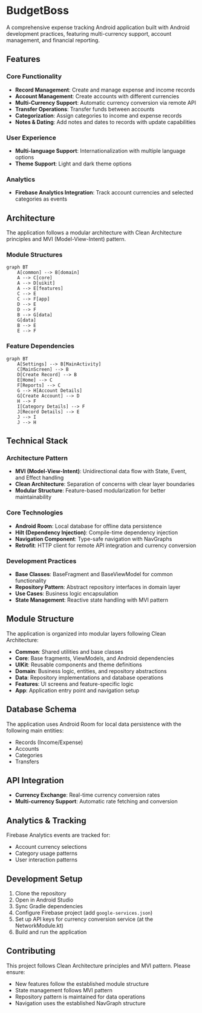 # BudgetBoss

A comprehensive expense tracking Android application built with Android development practices, featuring multi-currency support, account management, and financial reporting.

## Features

### Core Functionality

- **Record Management**: Create and manage expense and income records
- **Account Management**: Create accounts with different currencies
- **Multi-Currency Support**: Automatic currency conversion via remote API
- **Transfer Operations**: Transfer funds between accounts
- **Categorization**: Assign categories to income and expense records
- **Notes & Dating**: Add notes and dates to records with update capabilities

### User Experience

- **Multi-language Support**: Internationalization with multiple language options
- **Theme Support**: Light and dark theme options

### Analytics

- **Firebase Analytics Integration**: Track account currencies and selected categories as events

## Architecture

The application follows a modular architecture with Clean Architecture principles and MVI (Model-View-Intent) pattern.

### Module Structures

```mermaid
graph BT
    A[common] --> B[domain]
    A --> C[core]
    A --> D[uikit]
    A --> E[features]
    C --> E
    C --> F[app]
    D --> E
    D --> F
    B --> G[data]
    G[data]
    B --> E
    E --> F

```

### Feature Dependencies

```mermaid
graph BT
    A[Settings] --> B[MainActivity]
    C[MainScreen] --> B
    D[Create Record] --> B
    E[Home] --> C
    F[Reports] --> C
    G --> H[Account Details]
    G[Create Account] --> D
    H --> F
    I[Category Details] --> F
    J[Record Details] --> E
    J --> I
    J --> H

```

## Technical Stack

### Architecture Pattern

- **MVI (Model-View-Intent)**: Unidirectional data flow with State, Event, and Effect handling
- **Clean Architecture**: Separation of concerns with clear layer boundaries
- **Modular Structure**: Feature-based modularization for better maintainability

### Core Technologies

- **Android Room**: Local database for offline data persistence
- **Hilt (Dependency Injection)**: Compile-time dependency injection
- **Navigation Component**: Type-safe navigation with NavGraphs
- **Retrofit**: HTTP client for remote API integration and currency conversion

### Development Practices

- **Base Classes**: BaseFragment and BaseViewModel for common functionality
- **Repository Pattern**: Abstract repository interfaces in domain layer
- **Use Cases**: Business logic encapsulation
- **State Management**: Reactive state handling with MVI pattern

## Module Structure

The application is organized into modular layers following Clean Architecture:

- **Common**: Shared utilities and base classes
- **Core**: Base fragments, ViewModels, and Android dependencies
- **UIKit**: Reusable components and theme definitions
- **Domain**: Business logic, entities, and repository abstractions
- **Data**: Repository implementations and database operations
- **Features**: UI screens and feature-specific logic
- **App**: Application entry point and navigation setup

## Database Schema

The application uses Android Room for local data persistence with the following main entities:

- Records (Income/Expense)
- Accounts
- Categories
- Transfers

## API Integration

- **Currency Exchange**: Real-time currency conversion rates
- **Multi-currency Support**: Automatic rate fetching and conversion

## Analytics & Tracking

Firebase Analytics events are tracked for:

- Account currency selections
- Category usage patterns
- User interaction patterns

## Development Setup

1. Clone the repository
2. Open in Android Studio
3. Sync Gradle dependencies
4. Configure Firebase project (add `google-services.json`)
5. Set up API keys for currency conversion service (at the NetworkModule.kt)
6. Build and run the application

## Contributing

This project follows Clean Architecture principles and MVI pattern. Please ensure:

- New features follow the established module structure
- State management follows MVI pattern
- Repository pattern is maintained for data operations
- Navigation uses the established NavGraph structure
